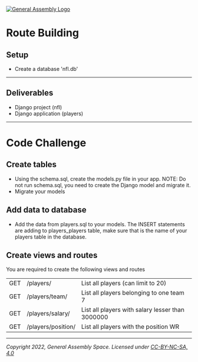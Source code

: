 [![General Assembly Logo](https://ga-dash.s3.amazonaws.com/production/assets/logo-9f88ae6c9c3871690e33280fcf557f33.png)](https://generalassemb.ly)

# Route Building

## Setup

- Create a database 'nfl.db'

---

## Deliverables

- Django project (nfl)
- Django application (players)

---

# Code Challenge

## Create tables

- Using the schema.sql, create the models.py file in your app. NOTE: Do not run schema.sql, you need to create the Django model and migrate it.
- Migrate your models

## Add data to database

- Add the data from players.sql to your models. The INSERT statements are adding to players_players table, make sure that is the name of your players table in the database.

## Create views and routes

You are required to create the following views and routes

|   |   |   |
|---|---|---|
| GET | /players/          | List all players (can limit to 20)               |
| GET | /players/team/     | List all players belonging to one team 7         |
| GET | /players/salary/   | List all players with salary lesser than 3000000 |
| GET | /players/position/ | List all players with the position WR            |

---

_Copyright 2022, General Assembly Space. Licensed under [CC-BY-NC-SA, 4.0](https://creativecommons.org/licenses/by-nc-sa/4.0/)_
